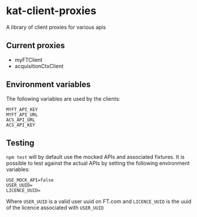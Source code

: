 # kat-client-proxies
A library of client proxies for various apis

## Current proxies
* myFTClient
* acquisitionCtxClient

## Environment variables
The following variables are used by the clients:
```
MYFT_API_KEY
MYFT_API_URL
ACS_API_URL
ACS_API_KEY
```

## Testing
`npm test` will by default use the mocked APIs and associated fixtures. It is possible to test against the actual APIs by setting the following environment variables:
```
USE_MOCK_API=false
USER_UUID=
LICENCE_UUID=
```
Where `USER_UUID` is a valid user uuid on FT.com and `LICENCE_UUID` is the uuid of the licence associated with `USER_UUID`
